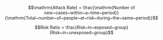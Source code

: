 $$\mathrm{Attack Rate} = \frac{\mathrm{Number of new~cases~within~a~time~period}}{\mathrm{Total~number~of~people~at~risk~during~the~same~period}}$$

$$Risk Ratio = \frac{Risk~in~exposed~group}{Risk~in~unexposed~group}$$

